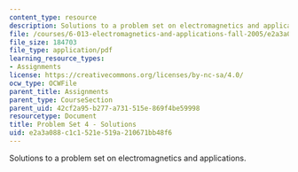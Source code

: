 ```yaml
---
content_type: resource
description: Solutions to a problem set on electromagnetics and applications.
file: /courses/6-013-electromagnetics-and-applications-fall-2005/e2a3a088c1c1521e519a210671bb48f6_ps4_solution.pdf
file_size: 184703
file_type: application/pdf
learning_resource_types:
- Assignments
license: https://creativecommons.org/licenses/by-nc-sa/4.0/
ocw_type: OCWFile
parent_title: Assignments
parent_type: CourseSection
parent_uid: 42cf2a95-b277-a731-515e-869f4be59998
resourcetype: Document
title: Problem Set 4 - Solutions
uid: e2a3a088-c1c1-521e-519a-210671bb48f6
---
```

Solutions to a problem set on electromagnetics and applications.